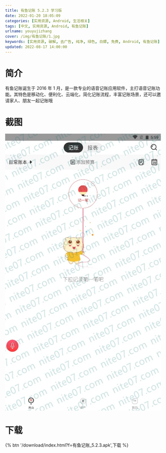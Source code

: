 ```yaml
---
title: 有鱼记账 5.2.3 学习版
date: 2022-01-20 18:05:09
categories: [实用资源, Android, 生活相关]
tags: [中文, 实用资源, Android, 有鱼记账]
urlname: youyujizhang
cover: /img/有鱼记账/1.jpg
keywords: [实用资源, 破解, 去广告, 纯净, 绿色, 白嫖, 免费, Android, 有鱼记账]
updated: 2022-08-17 14:00:00
---
```


# 简介

有鱼记账诞生于 2016 年 1 月，是一款专业的语音记账应用软件，主打语音记账功能。其特色是移动化、便利化、云端化，简化记账流程，丰富记账场景，还可以邀请家人、朋友一起记账哦

# 截图

![](/img/有鱼记账/2.jpg)

# 下载

{% btn '/download/index.html?f=有鱼记账_5.2.3.apk',下载 %}

